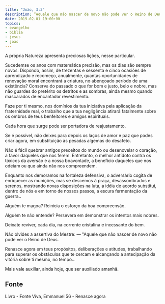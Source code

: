 ```yaml
---
title: "João, 3:3"
description: “Aquele que não nascer de novo não pode ver o Reino de Deus.” J esus
date: 2019-02-01 19:00:00
topics: 
- evangelho
- biblia
- jesus
- joao
---
```


A própria Natureza apresenta preciosas lições, nesse particular.

Sucedem­se os anos com matemática precisão, mas os dias são sempre
novos. Dispondo, assim, de trezentas e sessenta e cinco ocasiões de aprendizado e
recomeço, anualmente, quantas oportunidades de renovação moral encontrará a
criatura, no abençoado período de uma existência?
Conserva do passado o que for bom e justo, belo e nobre, mas não guardes
do pretérito os detritos e as sombras, ainda mesmo quando mascarados de
encantador revestimento.

Faze por ti mesmo, nos domínios da tua iniciativa pela aplicação da
fraternidade real, o trabalho que a tua negligência atirará fatalmente sobre os ombros
de teus benfeitores e amigos espirituais.

Cada hora que surge pode ser portadora de reajustamento.

Se é possível, não deixes para depois os laços de amor e paz que podes criar
agora, em substituição às pesadas algemas do desafeto.

Não é fácil quebrar antigos preceitos do mundo ou desenovelar o coração, a
favor daqueles que nos ferem. Entretanto, o melhor antídoto contra os tóxicos da
aversão é a nossa boa­vontade, a benefício daqueles que nos odeiam ou que ainda
não nos compreendem.

Enquanto nos demoramos na fortaleza defensiva, o adversário cogita de
enriquecer as munições, mas se descemos à praça, desassombrados e serenos,
mostrando novas disposições na luta, a idéia de acordo substitui, dentro de nós e em
torno de nossos passos, a escura fermentação da guerra..

Alguém te magoa? Reinicia o esforço da boa compreensão.

Alguém te não entende? Persevera em demonstrar os intentos mais nobres.

Deixa­te reviver, cada dia, na corrente cristalina e incessante do bem.

Não olvides a assertiva do Mestre: — "Aquele que não nascer de novo não
pode ver o Reino de Deus.

Renasce agora em teus propósitos, deliberações e atitudes, trabalhando para
superar os obstáculos que te cercam e alcançando a antecipação da vitória sobre ti
mesmo, no tempo...

Mais vale auxiliar, ainda hoje, que ser auxiliado amanhã.


## Fonte
Livro - Fonte Viva, Emmanuel
56 - Renasce agora
